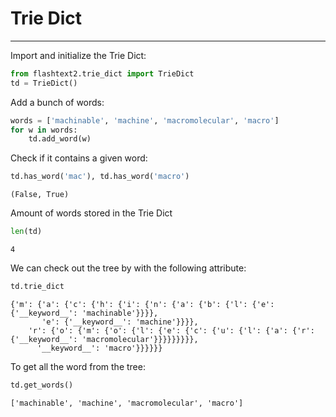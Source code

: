 # Trie Dict

----

Import and initialize the Trie Dict:
```py
from flashtext2.trie_dict import TrieDict
td = TrieDict()
```

Add a bunch of words:
```py
words = ['machinable', 'machine', 'macromolecular', 'macro']
for w in words:
    td.add_word(w)
```

Check if it contains a given word:
```py
td.has_word('mac'), td.has_word('macro')
```
```
(False, True)
```

Amount of words stored in the Trie Dict
```py
len(td)
```
```
4
```

We can check out the tree by with the following attribute:
```py
td.trie_dict
```
```
{'m': {'a': {'c': {'h': {'i': {'n': {'a': {'b': {'l': {'e': {'__keyword__': 'machinable'}}}},
       'e': {'__keyword__': 'machine'}}}},
    'r': {'o': {'m': {'o': {'l': {'e': {'c': {'u': {'l': {'a': {'r': {'__keyword__': 'macromolecular'}}}}}}}}},
      '__keyword__': 'macro'}}}}}}
```

To get all the word from the tree:
```py
td.get_words()
```
```
['machinable', 'machine', 'macromolecular', 'macro']
```

